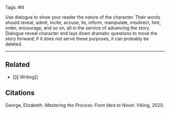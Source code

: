 Tags: #lit 

Use dialogue to show your reader the nature of the character. Their words should reveal, admit, incite, accuse, lie, inform, manipulate, misdirect, hint, order, encourage, and so on, all in the service of advancing the story. Dialogue reveal character and lays down dramatic questions to move the story forward; if it does not serve these purposes, it can probably be deleted.

---
## Related
- [[§ Writing]]

## Citations
George, Elizabeth. _Mastering the Process: From Idea to Novel_. Viking, 2020.